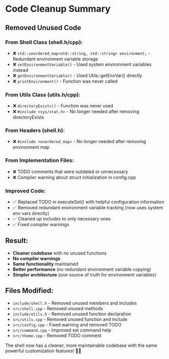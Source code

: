 # Code Cleanup Summary

## Removed Unused Code

### From Shell Class (shell.h/cpp):

- ❌ `std::unordered_map<std::string, std::string> environment;` - Redundant environment variable storage
- ❌ `setEnvironmentVariable()` - Used system environment variables instead
- ❌ `getEnvironmentVariable()` - Used Utils::getEnvVar() directly
- ❌ `printEnvironment()` - Function was never called

### From Utils Class (utils.h/cpp):

- ❌ `directoryExists()` - Function was never used
- ❌ `#include <sys/stat.h>` - No longer needed after removing directoryExists

### From Headers (shell.h):

- ❌ `#include <unordered_map>` - No longer needed after removing environment map

### From Implementation Files:

- ❌ TODO comments that were outdated or unnecessary
- ❌ Compiler warning about struct initialization in config.cpp

### Improved Code:

- ✅ Replaced TODO in executeSet() with helpful configuration information
- ✅ Removed redundant environment variable tracking (now uses system env vars directly)
- ✅ Cleaned up includes to only necessary ones
- ✅ Fixed compiler warnings

## Result:

- **Cleaner codebase** with no unused functions
- **No compiler warnings**
- **Same functionality** maintained
- **Better performance** (no redundant environment variable copying)
- **Simpler architecture** (one source of truth for environment variables)

## Files Modified:

- `include/shell.h` - Removed unused members and includes
- `src/shell.cpp` - Removed unused methods
- `include/utils.h` - Removed unused function declaration
- `src/utils.cpp` - Removed unused function and include
- `src/config.cpp` - Fixed warning and removed TODO
- `src/command.cpp` - Improved set command help
- `src/theme.cpp` - Removed TODO comment

The shell now has a cleaner, more maintainable codebase with the same powerful customization features! 🧹✨
